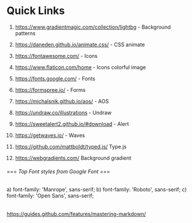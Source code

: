 # Quick Links


1. https://www.gradientmagic.com/collection/lightbg - Background patterns

2. https://daneden.github.io/animate.css/ - CSS animate

3. https://fontawesome.com/ - Icons

4. https://www.flaticon.com/home - Icons colorful image

5. https://fonts.google.com/ - Fonts

6. https://formspree.io/ - Forms

7. https://michalsnik.github.io/aos/ - AOS

8. https://undraw.co/illustrations - Undraw

9. https://sweetalert2.github.io/#download - Alert

10. https://getwaves.io/ - Waves

11. https://github.com/mattboldt/typed.js/ Type.js

12. https://webgradients.com/ Background gradient


###### === Top Font styles from Google Font ===
a) font-family: 'Manrope', sans-serif;
b) font-family: 'Roboto', sans-serif; 
c) font-family: 'Open Sans', sans-serif;

###### 
https://guides.github.com/features/mastering-markdown/
